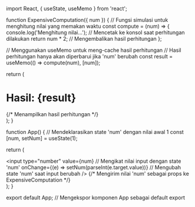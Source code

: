 import React, { useState, useMemo } from 'react';

function ExpensiveComputation({ num }) {
  // Fungsi simulasi untuk menghitung nilai yang memakan waktu
  const compute = (num) => {
    console.log('Menghitung nilai...'); // Mencetak ke konsol saat perhitungan dilakukan
    return num * 2; // Mengembalikan hasil perhitungan
  };

  // Menggunakan useMemo untuk meng-cache hasil perhitungan
  // Hasil perhitungan hanya akan diperbarui jika 'num' berubah
  const result = useMemo(() => compute(num), [num]);

  return (
    <div>
      <h1>Hasil: {result}</h1> {/* Menampilkan hasil perhitungan */}
    </div>
  );
}

function App() {
  // Mendeklarasikan state 'num' dengan nilai awal 1
  const [num, setNum] = useState(1);

  return (
    <div>
      <input
        type="number"
        value={num} // Mengikat nilai input dengan state 'num'
        onChange={(e) => setNum(parseInt(e.target.value))} // Mengubah state 'num' saat input berubah
      />
      {/* Mengirim nilai 'num' sebagai props ke ExpensiveComputation */}
      <ExpensiveComputation num={num} />
    </div>
  );
}

export default App; // Mengekspor komponen App sebagai default export
